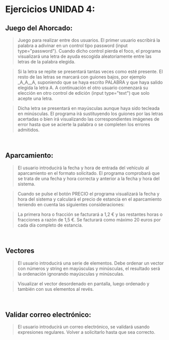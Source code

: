 # Ejercicios **UNIDAD 4**:

## Juego del Ahorcado:

> Juego para realizar entre dos usuarios. El primer usuario escribirá la palabra a adivinar en un control tipo password (input type="password"). Cuando dicho control pierda el foco, el programa visualizará una letra de ayuda escogida aleatoriamente entre las letras de la palabra elegida.

> Si la letra se repite se presentará tantas veces como esté presente. El resto de las letras se marcará con guiones bajos, por ejemplo _A_A__A, suponiendo que se haya escrito PALABRA y que haya salido elegida la letra A. A continuación el otro usuario comenzará su elección en otro control de edición (input type="text") que solo acepte una letra.

> Dicha letra se presentará en mayúsculas aunque haya sido tecleada en minúsculas. El programa irá sustituyendo los guiones por las letras acertadas o bien irá visualizando las correspondientes imágenes de error hasta que se acierte la palabra o se completen los errores admitidos.

<br>

## Aparcamiento:

> El usuario introducirá la fecha y hora de entrada del vehículo al aparcamiento en el formato solicitado. El programa comprobará que se trata de una fecha y hora correcta y anterior a la fecha y hora del sistema.

> Cuando se pulse el botón PRECIO el programa visualizará la fecha y hora del sistema y calculará el precio de estancia en el aparcamiento teniendo en cuenta las siguientes consideraciones:

> La primera hora o fracción se facturará a 1,2 € y las restantes horas o fracciones a razón de 1,5 €. Se facturará como máximo 20 euros por cada día completo de estancia.

<br>

## Vectores

> El usuario introducirá una serie de elementos. Debe ordenar un vector con números y string en mayúsculas y minúsculas, el resultado será la ordenación ignorando mayúsculas y minúsculas.

> Visualizar el vector desordenado en pantalla, luego ordenado y también con sus elementos al revés.

<br>

## Validar correo electrónico:

> El usuario introducirá un correo electrónico, se validará usando expresiones regulares. Volver a solicitarlo hasta que sea correcto.

